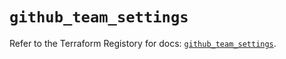 # `github_team_settings`

Refer to the Terraform Registory for docs: [`github_team_settings`](https://registry.terraform.io/providers/integrations/github/5.32.0/docs/resources/team_settings).

